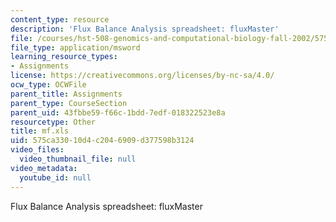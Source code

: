 ```yaml
---
content_type: resource
description: 'Flux Balance Analysis spreadsheet: fluxMaster'
file: /courses/hst-508-genomics-and-computational-biology-fall-2002/575ca33010d4c2046909d377598b3124_mf.xls
file_type: application/msword
learning_resource_types:
- Assignments
license: https://creativecommons.org/licenses/by-nc-sa/4.0/
ocw_type: OCWFile
parent_title: Assignments
parent_type: CourseSection
parent_uid: 43fbbe59-f66c-1bdd-7edf-018322523e8a
resourcetype: Other
title: mf.xls
uid: 575ca330-10d4-c204-6909-d377598b3124
video_files:
  video_thumbnail_file: null
video_metadata:
  youtube_id: null
---
```

Flux Balance Analysis spreadsheet: fluxMaster